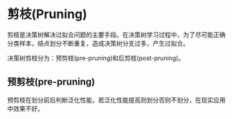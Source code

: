 # 剪枝(Pruning)
剪枝是决策树解决过拟合问题的主要手段。在决策树学习过程中，为了尽可能正确分类样本，结点划分不断重复，造成决策树分支过多，产生过拟合。

决策树剪枝分为：预剪枝(pre-pruning)和后剪枝(post-pruning)。

## 预剪枝(pre-pruning)
预剪枝在划分前后判断泛化性能，若泛化性能提高则划分否则不划分，在现实应用中效果不好。
